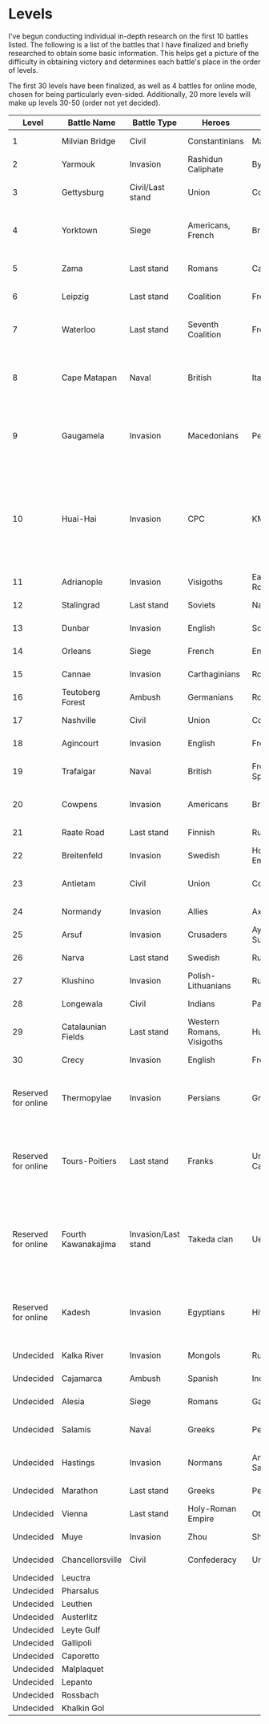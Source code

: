 # Levels

I've begun conducting individual in-depth research on the first 10 battles listed. The following is a list of the battles that I have finalized and briefly researched to obtain some basic information. This helps get a picture of the difficulty in obtaining victory and determines each battle's place in the order of levels. 

The first 30 levels have been finalized, as well as 4 battles for online mode, chosen for being particularly even-sided. Additionally, 20 more levels will make up levels 30-50 (order not yet decided).

| Level  | Battle Name          | Battle Type          | Heroes               | Enemy                   | User           | Year         | Location                             | Difficulty | Playability | Uniqueness | Squads                                                                                                                                      |
|--------|----------------------|----------------------|----------------------|-------------------------|----------------|--------------|--------------------------------------|------------|-------------|------------|---------------------------------------------------------------------------------------------------------------------------------------------|
| 1      | Milvian Bridge        | Civil                | Constantinians        | Maxentians               | Constantine    | 312 AD       | Ponte Milvio                         | 4          | 6           | 8          | Cavalry, Infantry                                                                                                                           |
| 2      | Yarmouk               | Invasion             | Rashidun Caliphate    | Byzantines               | Umar           | 636 AD       | Near Yarmouk River, Syria            | 4          | 6           | 6          | Cavalry, Infantry                                                                                                                           |
| 3      | Gettysburg            | Civil/Last stand     | Union                 | Confederacy              | Meade          | 1863 AD      | Gettysburg                           | 4          | 9           | 6          | Cavalry, Infantry, Artillery                                                                                                                |
| 4      | Yorktown              | Siege                | Americans, French     | British                  | Washington     | 1781 AD      | Gloucester, Yorktown                 | 3          | 5           | 6          | Infantry, Riflemen, Artillery, Militia                                                                                                      |
| 5      | Zama                  | Last stand           | Romans                | Carthaginians            | Scipio         | 202 BC       | Zama                                 | 5          | 6           | 6          | Cavalry, Infantry, Elephants                                                                                                                |
| 6      | Leipzig               | Last stand           | Coalition             | French                   | Alexander I    | 1813 AD      | Leipzig                              | 5          | 7           | 6          | Infantry, Riflemen                                                                                                                          |
| 7      | Waterloo              | Last stand           | Seventh Coalition     | French                   | Duke of Wellington/Von Blucher | 1815 AD | Waterloo | 5          | 6           | 9          | Cavalry, Infantry, Riflemen, Artillery                                                                                                      |
| 8      | Cape Matapan          | Naval                | British               | Italians                 | Cunningham     | 1941 AD      | Off Cape Matapan, Mediterranean Sea  | 5          | 6           | 8          | Aircraft carrier, Battleship, Cruiser, Destroyer                                                                                            |
| 9      | Gaugamela             | Invasion             | Macedonians           | Persians                 | Alexander the Great | 331 BC    | Tel Gomel (Gaugamela)               | 6          | 9           | 7          | Cavalry, Infantry, Immortals, Archers, Chariots, Elephants                                                                                  |
| 10     | Huai-Hai              | Invasion             | CPC                   | KMT                      | Mao            | 1948 AD      | Shandong, Jiangsu, Anhui, Henan      | 6          | 8           | 8          | Riflemen, Artillery, Tanks, Engineers, Air Force, Flying Tigers, CPC Guerrilla fighters                                                      |
| 11     | Adrianople            | Invasion             | Visigoths             | Eastern Romans           | Fritigern      | 378 AD       | Adrianople                           | 6          | 9           | 7          |                                                                                                                                             |
| 12     | Stalingrad            | Last stand           | Soviets               | Nazis                    | Stalin         | 1942-43 AD   | Stalingrad                           | 6          | 8           | 8          |                                                                                                                                             |
| 13     | Dunbar                | Invasion             | English               | Scottish                 | Cromwell       | 1650 AD      | Dunbar                               | 6          | 8           | 5          |                                                                                                                                             |
| 14     | Orleans               | Siege                | French                | English                  | Joan of Arc    | 1429 AD      | Orleans                              | 6          | 5           | 7          |                                                                                                                                             |
| 15     | Cannae                | Invasion             | Carthaginians         | Romans                   | Hannibal       | 216 BC       | Cannae                               | 7          | 8           | 8          |                                                                                                                                             |
| 16     | Teutoberg Forest      | Ambush               | Germanians            | Romans                   | Arminius       | 9 AD         | Osnabruck                            | 7          | 7           | 9          |                                                                                                                                             |
| 17     | Nashville             | Civil                | Union                 | Confederacy              | Thomas         | 1864 AD      | Nashville                            | 7          | 8           | 5          |                                                                                                                                             |
| 18     | Agincourt             | Invasion             | English               | French                   | Henry V        | 1415 AD      | Azincourt                            | 7          | 7           | 5          |                                                                                                                                             |
| 19     | Trafalgar             | Naval                | British               | French, Spanish          | Nelson         | 1805 AD      | Off Cape Trafalgar, Atlantic Ocean   | 7          | 7           | 8          |                                                                                                                                             |
| 20     | Cowpens               | Invasion             | Americans             | British                  | Morgan         | 1781 AD      | Near Cowpens, United States          | 7          | 7           | 5          |                                                                                                                                             |
| 21     | Raate Road            | Last stand           | Finnish               | Russians                 | Siilasvuo      | 1940 AD      | Eastern Finland                      | 7          | 5           | 8          |                                                                                                                                             |
| 22     | Breitenfeld           | Invasion             | Swedish               | Holy-Roman Empire        | Adolphus       | 1631 AD      | Breitenfeld                          | 8          | 8           | 6          |                                                                                                                                             |
| 23     | Antietam              | Civil                | Union                 | Confederacy              | McClellan      | 1862 AD      | Near Sharpsburg, United States       | 8          | 7           | 6          |                                                                                                                                             |
| 24     | Normandy              | Invasion             | Allies                | Axis                     | Eisenhower     | 1944 AD      | Northern France                      | 8          | 7           | 9          |                                                                                                                                             |
| 25     | Arsuf                 | Invasion             | Crusaders             | Ayyubid Sultanate         | Richard I      | 1191 AD      | Near Arsuf, Israel                   | 8          | 7           | 7          |                                                                                                                                             |
| 26     | Narva                 | Last stand           | Swedish               | Russians                 | Charles XII    | 1700 AD      | Narva                                | 8          | 7           | 7          |                                                                                                                                             |
| 27     | Klushino              | Invasion             | Polish-Lithuanians    | Russians                 | Zolkiewski     | 1610 AD      | Klushino                             | 8          | 6           | 6          |                                                                                                                                             |
| 28     | Longewala             | Civil                | Indians               | Pakistani                | Jacob          | 1971 AD      | Longewala                            | 8          | 5           | 7          |                                                                                                                                             |
| 29     | Catalaunian Fields    | Last stand           | Western Romans, Visigoths | Huns                  | Aetius         | 451 AD       | Champagne-Ardenne                    | 9          | 6           | 7          |                                                                                                                                             |
| 30     | Crecy                 | Invasion             | English               | French                   | Edward III     | 1346 AD      | Crecy-en-Ponthieu                    | 8          | 8           | 6          |                                                                                                                                             |
| Reserved for online | Thermopylae        | Invasion             | Persians              | Greeks                   | Xerxes         | 480 BC       | Thermopylae                          | 3          | 4           | 6          | Infantry, Spearmen, Archers, Cavalry, Immortals                                                                                              |
| Reserved for online | Tours-Poitiers     | Last stand           | Franks                | Umayyad Caliphate        | Martel         | 732 AD       | Moussais-la-Bataille                 | 7          | 3           | 4          | Infantry, Spearmen, Archers, Cavalry, Militia, Umayyad Camelry                                                                               |
| Reserved for online | Fourth Kawanakajima| Invasion/Last stand  | Takeda clan           | Uesugi clan              | Shingen/Kenshin | 1561 AD     | Kawanakajima                         | 7          | 3           | 6          | Infantry, Spearmen, Archers, Cavalry, Takeda Samurai, Uesugi Samurai                                                                         |
| Reserved for online | Kadesh             | Invasion             | Egyptians             | Hittites                 | Ramses II      | 1274 BC     | Kadesh                               | 7          | 2           | 6          | Infantry, Cavalry, Chariots, Militia, Egyptian Slingers                                                                                      |
| Undecided           | Kalka River        | Invasion             | Mongols               | Rus’                     | Temujin        | 1223 AD     | Kalka River                          | 3          | 5           | 6          |                                                                                                                                             |
| Undecided           | Cajamarca          | Ambush               | Spanish               | Incas                    | Pizarro        | 1532 AD     | Cajamarca                            | 4          | 7/0*        | 8          |                                                                                                                                             |
| Undecided           | Alesia             | Siege                | Romans                | Gallics                  | Caesar         | 52 BC       | Alise-Sainte-Reine                   | 4          | 5           | 7          |                                                                                                                                             |
| Undecided           | Salamis            | Naval                | Greeks                | Persians                 |                | 480 BC      | Saronic Gulf, Near Salamis Island, Greece | 4       | 4           | 8          |                                                                                                                                             |
| Undecided           | Hastings           | Invasion             | Normans               | Anglo-Saxons             | William the Conqueror | 1066 AD  | Near Hastings, England               | 5          | 5           | 6          |                                                                                                                                             |
| Undecided           | Marathon           | Last stand           | Greeks                | Persians                 |                | 490 BC      | Marathon                             | 6          | 4           | 4          |                                                                                                                                             |
| Undecided           | Vienna             | Last stand           | Holy-Roman Empire     | Ottomans                 | Sobieski       | 1683 AD     | Vienna                               | 6          | 3           | 7          |                                                                                                                                             |
| Undecided           | Muye               | Invasion             | Zhou                  | Shang                    | Wu             | 1046 BC     | Muye                                 | 8          | 3           | 8          |                                                                                                                                             |
| Undecided           | Chancellorsville   | Civil                | Confederacy           | Union                    | Lee            | 1863 AD     | Spotsylvania County                  | 6/0*       |             |            |                                                                                                                                             |
| Undecided           | Leuctra            |                      |                       |                          |                |              |                                      |            |             |            |                                                                                                                                             |
| Undecided           | Pharsalus          |                      |                       |                          |                |              |                                      |            |             |            |                                                                                                                                             |
| Undecided           | Leuthen            |                      |                       |                          |                |              |                                      |            |             |            |                                                                                                                                             |
| Undecided           | Austerlitz         |                      |                       |                          |                |              |                                      |            |             |            |                                                                                                                                             |
| Undecided           | Leyte Gulf         |                      |                       |                          |                |              |                                      |            |             |            |                                                                                                                                             |
| Undecided           | Gallipoli          |                      |                       |                          |                |              |                                      |            |             |            |                                                                                                                                             |
| Undecided           | Caporetto          |                      |                       |                          |                |              |                                      |            |             |            |                                                                                                                                             |
| Undecided           | Malplaquet         |                      |                       |                          |                |              |                                      |            |             |            |                                                                                                                                             |
| Undecided           | Lepanto            |                      |                       |                          |                |              |                                      |            |             |            |                                                                                                                                             |
| Undecided           | Rossbach           |                      |                       |                          |                |              |                                      |            |             |            |                                                                                                                                             |
| Undecided           | Khalkin Gol        |                      |                       |                          |                |              |                                      |            |             |            |                                                                                                                                             |
